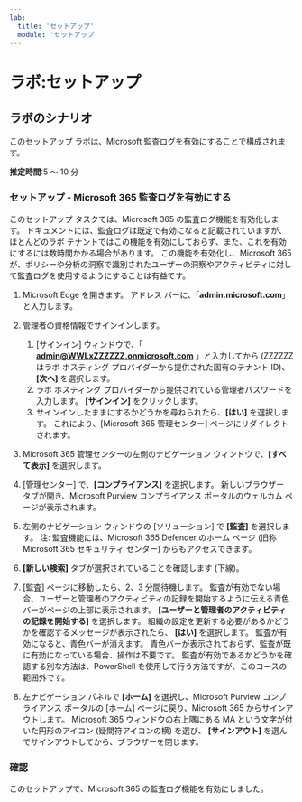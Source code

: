```yaml
---
lab:
  title: 'セットアップ'
  module: 'セットアップ'
---
```



# <a name="lab-setup"></a>ラボ:セットアップ

## <a name="lab-scenario"></a>ラボのシナリオ

このセットアップ ラボは、Microsoft 監査ログを有効にすることで構成されます。

**推定時間**:5 ～ 10 分

### <a name="setup---enable-microsoft-365-audit-log"></a>セットアップ - Microsoft 365 監査ログを有効にする

このセットアップ タスクでは、Microsoft 365 の監査ログ機能を有効化します。  ドキュメントには、監査ログは既定で有効になると記載されていますが、ほとんどのラボ テナントではこの機能を有効にしておらず、また、これを有効にするには数時間かかる場合があります。  この機能を有効化し、Microsoft 365 が、ポリシーや分析の洞察で識別されたユーザーの洞察やアクティビティに対して監査ログを使用するようにすることは有益です。

1. Microsoft Edge を開きます。 アドレス バーに、「**admin.microsoft.com**」と入力します。

1. 管理者の資格情報でサインインします。
    1. [サインイン] ウィンドウで、「 **admin@WWLxZZZZZZ.onmicrosoft.com** 」と入力してから (ZZZZZZ はラボ ホスティング プロバイダーから提供された固有のテナント ID)、 **[次へ]** を選択します。
    1. ラボ ホスティング プロバイダーから提供されている管理者パスワードを入力します。 **[サインイン]** をクリックします。
    1. サインインしたままにするかどうかを尋ねられたら、**[はい]** を選択します。 これにより、[Microsoft 365 管理センター] ページにリダイレクトされます。

1. Microsoft 365 管理センターの左側のナビゲーション ウィンドウで、**[すべて表示]** を選択します。

1. [管理センター] で、**[コンプライアンス]** を選択します。  新しいブラウザー タブが開き、Microsoft Purview コンプライアンス ポータルのウェルカム ページが表示されます。  

1. 左側のナビゲーション ウィンドウの [ソリューション] で **[監査]** を選択します。  注: 監査機能には、Microsoft 365 Defender のホーム ページ (旧称 Microsoft 365 セキュリティ センター) からもアクセスできます。

1. **[新しい検索]** タブが選択されていることを確認します (下線)。

1. [監査] ページに移動したら、2、3 分間待機します。  監査が有効でない場合、ユーザーと管理者のアクティビティの記録を開始するように伝える青色バーがページの上部に表示されます。  **[ユーザーと管理者のアクティビティの記録を開始する]** を選択します。  組織の設定を更新する必要があるかどうかを確認するメッセージが表示されたら、 **[はい]** を選択します。 監査が有効になると、青色バーが消えます。  青色バーが表示されておらず、監査が既に有効になっている場合、操作は不要です。  監査が有効であるかどうかを確認する別な方法は、PowerShell を使用して行う方法ですが、このコースの範囲外です。

1. 左ナビゲーション パネルで **[ホーム]** を選択し、Microsoft Purview コンプライアンス ポータルの [ホーム] ページに戻り、Microsoft 365 からサインアウトします。 Microsoft 365 ウィンドウの右上隅にある MA という文字が付いた円形のアイコン (疑問符アイコンの横) を選び、 **[サインアウト]** を選んでサインアウトしてから、ブラウザーを閉じます。

### <a name="review"></a>確認

このセットアップで、Microsoft 365 の監査ログ機能を有効にしました。
